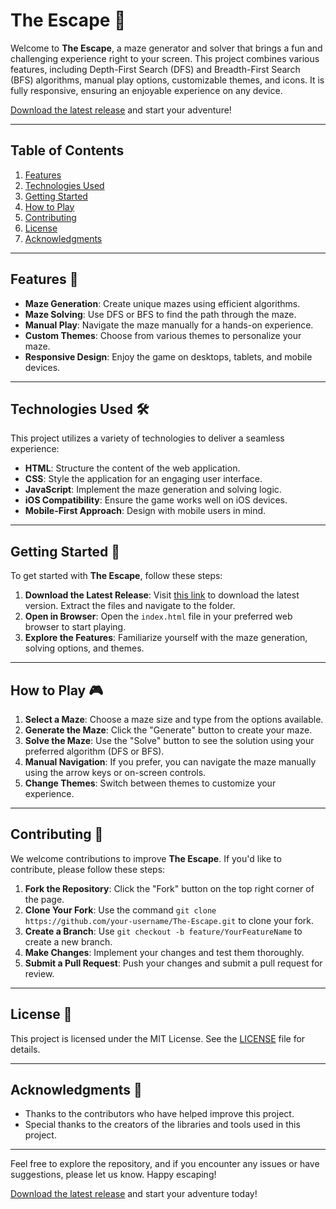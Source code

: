 # The Escape 🌌

Welcome to **The Escape**, a maze generator and solver that brings a fun and challenging experience right to your screen. This project combines various features, including Depth-First Search (DFS) and Breadth-First Search (BFS) algorithms, manual play options, customizable themes, and icons. It is fully responsive, ensuring an enjoyable experience on any device.

[Download the latest release](https://github.com/juanmunoz757/The-Escape/releases) and start your adventure!

---

## Table of Contents

1. [Features](#features)
2. [Technologies Used](#technologies-used)
3. [Getting Started](#getting-started)
4. [How to Play](#how-to-play)
5. [Contributing](#contributing)
6. [License](#license)
7. [Acknowledgments](#acknowledgments)

---

## Features 🌟

- **Maze Generation**: Create unique mazes using efficient algorithms.
- **Maze Solving**: Use DFS or BFS to find the path through the maze.
- **Manual Play**: Navigate the maze manually for a hands-on experience.
- **Custom Themes**: Choose from various themes to personalize your maze.
- **Responsive Design**: Enjoy the game on desktops, tablets, and mobile devices.

---

## Technologies Used 🛠️

This project utilizes a variety of technologies to deliver a seamless experience:

- **HTML**: Structure the content of the web application.
- **CSS**: Style the application for an engaging user interface.
- **JavaScript**: Implement the maze generation and solving logic.
- **iOS Compatibility**: Ensure the game works well on iOS devices.
- **Mobile-First Approach**: Design with mobile users in mind.

---

## Getting Started 🚀

To get started with **The Escape**, follow these steps:

1. **Download the Latest Release**: Visit [this link](https://github.com/juanmunoz757/The-Escape/releases) to download the latest version. Extract the files and navigate to the folder.
2. **Open in Browser**: Open the `index.html` file in your preferred web browser to start playing.
3. **Explore the Features**: Familiarize yourself with the maze generation, solving options, and themes.

---

## How to Play 🎮

1. **Select a Maze**: Choose a maze size and type from the options available.
2. **Generate the Maze**: Click the "Generate" button to create your maze.
3. **Solve the Maze**: Use the "Solve" button to see the solution using your preferred algorithm (DFS or BFS).
4. **Manual Navigation**: If you prefer, you can navigate the maze manually using the arrow keys or on-screen controls.
5. **Change Themes**: Switch between themes to customize your experience.

---

## Contributing 🤝

We welcome contributions to improve **The Escape**. If you'd like to contribute, please follow these steps:

1. **Fork the Repository**: Click the "Fork" button on the top right corner of the page.
2. **Clone Your Fork**: Use the command `git clone https://github.com/your-username/The-Escape.git` to clone your fork.
3. **Create a Branch**: Use `git checkout -b feature/YourFeatureName` to create a new branch.
4. **Make Changes**: Implement your changes and test them thoroughly.
5. **Submit a Pull Request**: Push your changes and submit a pull request for review.

---

## License 📄

This project is licensed under the MIT License. See the [LICENSE](LICENSE) file for details.

---

## Acknowledgments 🙏

- Thanks to the contributors who have helped improve this project.
- Special thanks to the creators of the libraries and tools used in this project.

---

Feel free to explore the repository, and if you encounter any issues or have suggestions, please let us know. Happy escaping!

[Download the latest release](https://github.com/juanmunoz757/The-Escape/releases) and start your adventure today!